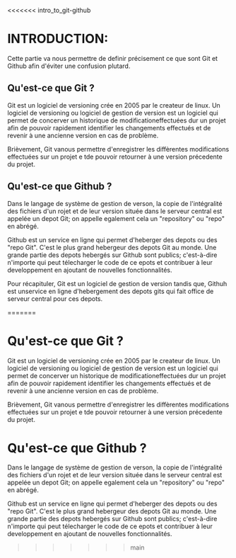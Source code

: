 <<<<<<< intro_to_git-github
# INTRODUCTION:
Cette partie va nous permettre de definir précisement ce que sont Git et Github afin d'éviter une confusion plutard.

## Qu'est-ce que Git ?
Git est un logiciel de versioning crée en 2005 par le createur de linux. Un logiciel de versioning ou logiciel de gestion de version est un logiciel
qui permet de concerver un historique de modificationeffectuées dur un projet afin de pouvoir rapidement identifier les changements effectués et de revenir à une ancienne version en cas de problème.

Brièvement, Git vanous permettre d'enregistrer les diffèrentes modifications effectuées sur un projet e tde pouvoir retourner à une version précedente du projet.


## Qu'est-ce que Github ?
Dans le langage de système de gestion de verson, la copie de l'intégralité des fichiers d'un rojet et de leur version située dans le serveur central est appelée un depot Git; on appelle egalement cela un "repository" ou "repo" en abrégé.

Github est un service en ligne qui permet d'heberger des depots ou des "repo Git". C'est le plus grand hebergeur des depots Git au monde.
Une grande partie des depots hebergés sur Github sont publics; c'est-à-dire n'importe qui peut télecharger le code de ce epots et contribuer à leur developpement en ajoutant de nouvelles fonctionnalités.

Pour récapituler, Git est un logiciel de gestion de version tandis que, Githuh est unservice en ligne d'hebergement des depots gits qui fait office de serveur central pour ces depots.

=======
# Qu'est-ce que Git ?
Git est un logiciel de versioning crée en 2005 par le createur de linux. Un logiciel de versioning ou logiciel de gestion de version est un logiciel
qui permet de concerver un historique de modificationeffectuées dur un projet afin de pouvoir rapidement identifier les changements effectués et de revenir à une ancienne version en cas de problème.

Brièvement, Git vanous permettre d'enregistrer les diffèrentes modifications effectuées sur un projet e tde pouvoir retourner à une version précedente du projet.


# Qu'est-ce que Github ?
Dans le langage de système de gestion de verson, la copie de l'intégralité des fichiers d'un rojet et de leur version située dans le serveur central est appelée un depot Git; on appelle egalement cela un "repository" ou "repo" en abrégé.

Github est un service en ligne qui permet d'heberger des depots ou des "repo Git". C'est le plus grand hebergeur des depots Git au monde.
Une grande partie des depots hebergés sur Github sont publics; c'est-à-dire n'importe qui peut télecharger le code de ce epots et contribuer à leur developpement en ajoutant de nouvelles fonctionnalités.
>>>>>>> main
